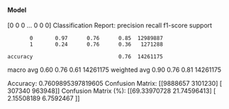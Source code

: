#### Model
[0 0 0 ... 0 0 0]
Classification Report:
              precision    recall  f1-score   support

           0       0.97      0.76      0.85  12989887
           1       0.24      0.76      0.36   1271288

    accuracy                           0.76  14261175
   macro avg       0.60      0.76      0.61  14261175
weighted avg       0.90      0.76      0.81  14261175

Accuracy: 0.7609895397819605
Confusion Matrix:
[[9888657 3101230]
 [ 307340  963948]]
Confusion Matrix (%):
[[69.33970728 21.74596413]
 [ 2.15508189  6.7592467 ]]
